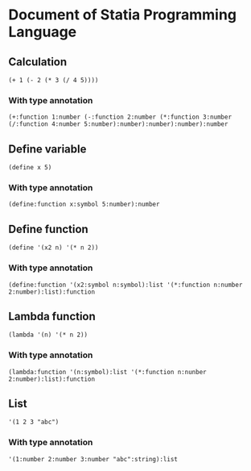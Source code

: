 # Document of Statia Programming Language

## Calculation
```
(+ 1 (- 2 (* 3 (/ 4 5))))
```

### With type annotation
```
(+:function 1:number (-:function 2:number (*:function 3:number (/:function 4:number 5:number):number):number):number):number
```

## Define variable
```
(define x 5)
```

### With type annotation
```
(define:function x:symbol 5:number):number
```

## Define function
```
(define '(x2 n) '(* n 2))
```

### With type annotation
```
(define:function '(x2:symbol n:symbol):list '(*:function n:number 2:number):list):function
```

## Lambda function
```
(lambda '(n) '(* n 2))
```

### With type annotation
```
(lambda:function '(n:symbol):list '(*:function n:nunber 2:number):list):function
```

## List
```
'(1 2 3 "abc")
```

### With type annotation
```
'(1:number 2:number 3:number "abc":string):list
```
